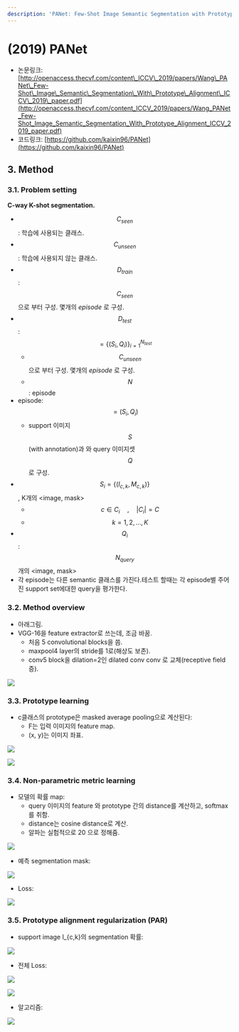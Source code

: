 ```yaml
---
description: 'PANet: Few-Shot Image Semantic Segmentation with Prototype Alignment'
---
```


# \(2019\) PANet

* 논문링크: ​[http://openaccess.thecvf.com/content\_ICCV\_2019/papers/Wang\_PANet\_Few-Shot\_Image\_Semantic\_Segmentation\_With\_Prototype\_Alignment\_ICCV\_2019\_paper.pdf](http://openaccess.thecvf.com/content_ICCV_2019/papers/Wang_PANet_Few-Shot_Image_Semantic_Segmentation_With_Prototype_Alignment_ICCV_2019_paper.pdf)
* 코드링크:  [https://github.com/kaixin96/PANet](https://github.com/kaixin96/PANet)

## **3.** Method

### 3.1. Problem setting

**C-way K-shot segmentation.**

* $$C_{seen} $$ : 학습에 사용되는 클래스.
* $$C_{unseen} $$ : 학습에 사용되지 않는 클래스.
* $$ D_{train}$$: $$ C_{seen} $$ 으로 부터 구성.  몇개의 _episode_ 로 구성.
* $$ D_{test}$$:$$ = \{(S_i, Q_i)\}_{i=1}^{N_{test}}$$
  * $$ C_{unseen} $$ 으로 부터 구성.  몇개의 _episode_ 로 구성.
  * $$ N $$: episode 
* episode:  $$=  (S_i, Q_i)$$
  * support 이미지 $$S$$ \(with annotation\)과 와 query 이미지셋 $$Q$$로 구성.
* $$ S_i = \{(I_{c,k}, M_{c,k})\}$$, K개의 &lt;image, mask&gt;
  * $$  $$$$c \in C_i  \quad , \quad |C_i| = C$$
  * $$k=1, 2, \dots , K $$
* $$Q_i$$:$$N_{query}$$개의 &lt;image, mask&gt;
* 각 episode는 다른 semantic 클래스를 가진다.테스트 할때는 각 episode별 주어진 support set에대한 query을 평가한다.

### 3.2. Method overview

* 아래그림.
* VGG-16을 feature extractor로 쓰는데, 조금 바꿈.
  * 처음 5 convolutional blocks을 씀.
  * maxpool4 layer의 stride를 1로\(해상도 보존\).
  * conv5 block을 dilation=2인 dilated conv conv 로 교체\(receptive field 증\).

![](../.gitbook/assets/image%20%2845%29.png)

### 3.3. Prototype learning

* c클래스의  prototype은 masked average pooling으로 계산된다:
  * F는 입력 이미지의 feature map.
  * \(x, y\)는 이미지 좌표.

![](../.gitbook/assets/image%20%28145%29.png)

![](../.gitbook/assets/image%20%28120%29.png)

### 3.4. Non-parametric metric learning

* ​모델의 확률 map:
  * query 이미지의 feature 와 prototype 간의 distance를 계산하고, softmax를 취함.
  * distance는 cosine distance로 계산.
  * 알파는 실험적으로 20 으로 정해줌. 



![](../.gitbook/assets/image%20%28115%29.png)

* 예측 segmentation mask:

![](../.gitbook/assets/image%20%28101%29.png)

* Loss:

![](../.gitbook/assets/image%20%283%29.png)



### 3.5. Prototype alignment regularization \(PAR\)

* support image I\_{c,k}의 segmentation 확률:

![](../.gitbook/assets/image%20%2869%29.png)

* 전체 Loss:



![](../.gitbook/assets/image%20%2828%29.png)

![](../.gitbook/assets/image%20%2874%29.png)

* 알고리즘:

![](../.gitbook/assets/image%20%2855%29.png)









